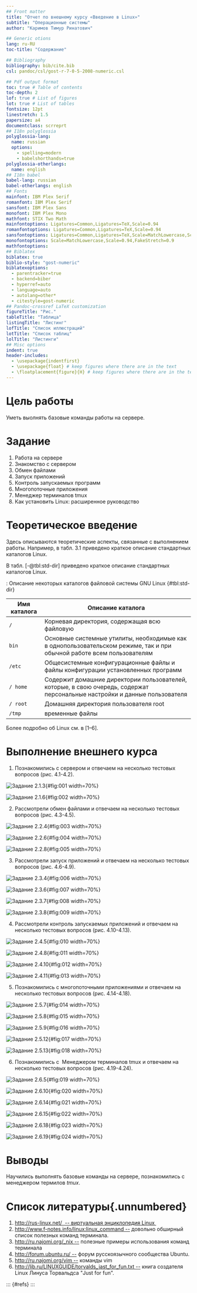 ```yaml
---
## Front matter
title: "Отчет по внешнему курсу «Введение в Linux»"
subtitle: "Операционные системы"
author: "Каримов Тимур Ринатович"

## Generic otions
lang: ru-RU
toc-title: "Содержание"

## Bibliography
bibliography: bib/cite.bib
csl: pandoc/csl/gost-r-7-0-5-2008-numeric.csl

## Pdf output format
toc: true # Table of contents
toc-depth: 2
lof: true # List of figures
lot: true # List of tables
fontsize: 12pt
linestretch: 1.5
papersize: a4
documentclass: scrreprt
## I18n polyglossia
polyglossia-lang:
  name: russian
  options:
	- spelling=modern
	- babelshorthands=true
polyglossia-otherlangs:
  name: english
## I18n babel
babel-lang: russian
babel-otherlangs: english
## Fonts
mainfont: IBM Plex Serif
romanfont: IBM Plex Serif
sansfont: IBM Plex Sans
monofont: IBM Plex Mono
mathfont: STIX Two Math
mainfontoptions: Ligatures=Common,Ligatures=TeX,Scale=0.94
romanfontoptions: Ligatures=Common,Ligatures=TeX,Scale=0.94
sansfontoptions: Ligatures=Common,Ligatures=TeX,Scale=MatchLowercase,Scale=0.94
monofontoptions: Scale=MatchLowercase,Scale=0.94,FakeStretch=0.9
mathfontoptions:
## Biblatex
biblatex: true
biblio-style: "gost-numeric"
biblatexoptions:
  - parentracker=true
  - backend=biber
  - hyperref=auto
  - language=auto
  - autolang=other*
  - citestyle=gost-numeric
## Pandoc-crossref LaTeX customization
figureTitle: "Рис."
tableTitle: "Таблица"
listingTitle: "Листинг"
lofTitle: "Список иллюстраций"
lotTitle: "Список таблиц"
lolTitle: "Листинги"
## Misc options
indent: true
header-includes:
  - \usepackage{indentfirst}
  - \usepackage{float} # keep figures where there are in the text
  - \floatplacement{figure}{H} # keep figures where there are in the text
---
```


# Цель работы

Уметь выолнять базовые команды работы на сервере.

# Задание


1. Работа на сервере
2. Знакомство с сервером
3. Обмен файлами
4. Запуск приложений
5. Контроль запускаемых программ
6. Многопоточные приложения
7. Менеджер терминалов tmux
8. Как установить Linux: расширенное руководство

# Теоретическое введение


Здесь описываются теоретические аспекты, связанные с выполнением работы.
Например, в табл. 3.1 приведено краткое описание стандартных каталогов Linux.

В табл. [-@tbl:std-dir] приведено краткое описание стандартных каталогов Linux.

: Описание некоторых каталогов файловой системы GNU Linux {#tbl:std-dir}

| Имя каталога | Описание каталога                                                                                                          |
|--------------|----------------------------------------------------------------------------------------------------------------------------|
| `/`          | Корневая директория, содержащая всю файловую                                                                               |
| `bin`        | Основные системные утилиты, необходимые как в однопользовательском режиме, так и при обычной работе всем пользователям     |
| `/etc`       | Общесистемные конфигурационные файлы и файлы конфигурации установленных программ                                           |
| `/ home`     | Содержит домашние директории пользователей, которые, в свою очередь, содержат персональные настройки и данные пользователя |
| `/ root`     | Домашняя директория пользователя root                                                                                      |
|`/tmp`        | временные файлы                                                                                                            |

Более подробно об Linux см. в [1–6].

# Выполнение внешнего курса

1. Познакомились с сервером и отвечаем на несколько тестовых вопросов (рис. 4.1-4.2).

![Задание 2.1.3](image/30.JPG){#fig:001 width=70%}

![Задание 2.1.6](image/31.JPG){#fig:002 width=70%}


2. Рассмотрели обмен файлами и отвечаем на несколько тестовых вопросов (рис. 4.3-4.5).


![Задание 2.2.4](image/32.JPG){#fig:003 width=70%}

![Задание 2.2.6](image/33.JPG){#fig:004 width=70%}

![Задание 2.2.8](image/34.JPG){#fig:005 width=70%}


3. Рассмотрели запуск приложений и отвечаем на несколько тестовых вопросов (рис. 4.6-4.9).

![Задание 2.3.4](image/35.JPG){#fig:006 width=70%}

![Задание 2.3.6](image/36.JPG){#fig:007 width=70%}

![Задание 2.3.7](image/37.JPG){#fig:008 width=70%}

![Задание 2.3.8](image/38.JPG){#fig:009 width=70%}

4. Рассмотрели контроль запускаемых приложений и отвечаем на несколько тестовых вопросов (рис. 4.10-4.13).

![Задание 2.4.5](image/39.JPG){#fig:010 width=70%}

![Задание 2.4.8](image/40.JPG){#fig:011 width=70%}

![Задание 2.4.10](image/41.JPG){#fig:012 width=70%}

![Задание 2.4.11](image/42.JPG){#fig:013 width=70%}

5. Познакомились с многопоточными приложениями и отвечаем на несколько тестовых вопросов (рис. 4.14-4.18).

![Задание 2.5.7](image/43.JPG){#fig:014 width=70%}

![Задание 2.5.8](image/44.JPG){#fig:015 width=70%}

![Задание 2.5.9](image/45.JPG){#fig:016 width=70%}

![Задание 2.5.12](image/46.JPG){#fig:017 width=70%}

![Задание 2.5.13](image/47.JPG){#fig:018 width=70%}

6. Познакомились с  Менеджером терминалов tmux и отвечаем на несколько тестовых вопросов (рис. 4.19-4.24).

![Задание 2.6.5](image/48.JPG){#fig:019 width=70%}

![Задание 2.6.10](image/49.JPG){#fig:020 width=70%}

![Задание 2.6.14](image/50.JPG){#fig:021 width=70%}

![Задание 2.6.15](image/51.JPG){#fig:022 width=70%}

![Задание 2.6.18](image/52.JPG){#fig:023 width=70%}

![Задание 2.6.19](image/53.JPG){#fig:024 width=70%}

# Выводы

Научились выполнять базовые команды на сервере, познакомились с менеджером термилов *tmux*.

# Список литературы{.unnumbered}

1. http://rus-linux.net/  -- виртуальная энциклопедия ﻿Linux ﻿
2. ﻿http://www.f-notes.info/linux:linux_command -- довольно обширный список полезных команд терминала.
3. ﻿http://ru.najomi.org/_nix -- полезные примеры использования команд терминала
4. ﻿http://forum.ubuntu.ru/ -- форум русскоязычного сообщества Ubuntu.
5. http://ru.najomi.org/vim -- команды vim
6. ﻿http://lib.ru/LINUXGUIDE/torvalds_jast_for_fun.txt -- книга создателя Linux Линуса Торвальдса "Just for fun".

::: {#refs}
:::
